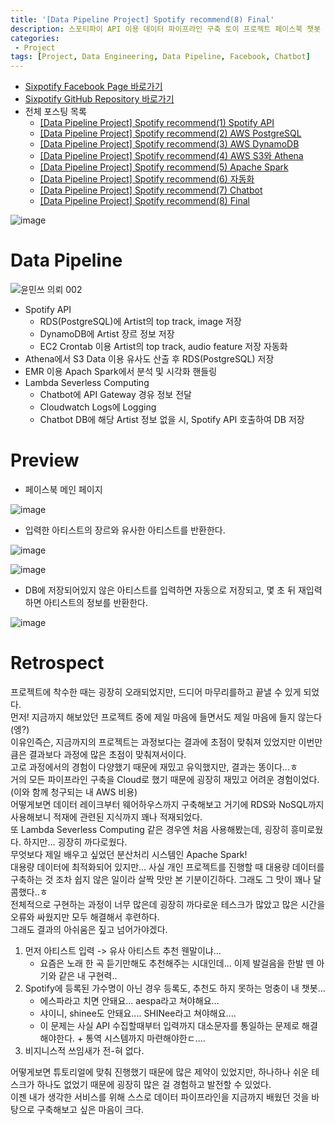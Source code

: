 ```yaml
---
title: '[Data Pipeline Project] Spotify recommend(8) Final'
description: 스포티파이 API 이용 데이터 파이프라인 구축 토이 프로젝트 페이스북 챗봇 완성 및 회고
categories:
 - Project
tags: [Project, Data Engineering, Data Pipeline, Facebook, Chatbot]
---
```


- [Sixpotify Facebook Page 바로가기](https://www.facebook.com/sixpotify)
- [Sixpotify GitHub Repository 바로가기](https://github.com/6mini/sixpotify)
- 전체 포스팅 목록
    - [[Data Pipeline Project] Spotify recommend(1) Spotify API](https://6mini.github.io/project/2021/10/14/spotify/)
    - [[Data Pipeline Project] Spotify recommend(2) AWS PostgreSQL](https://6mini.github.io/project/2021/10/14/spotify2/)
    - [[Data Pipeline Project] Spotify recommend(3) AWS DynamoDB](https://6mini.github.io/project/2021/10/14/Spotify3/)
    - [[Data Pipeline Project] Spotify recommend(4) AWS S3와 Athena](https://6mini.github.io/project/2021/10/14/spotify4/)
    - [[Data Pipeline Project] Spotify recommend(5) Apache Spark](https://6mini.github.io/project/2021/10/14/spotify5/)
    - [[Data Pipeline Project] Spotify recommend(6) 자동화](https://6mini.github.io/project/2021/10/15/spotify6/)
    - [[Data Pipeline Project] Spotify recommend(7) Chatbot](https://6mini.github.io/project/2021/10/17/spotify7/)
    - [[Data Pipeline Project] Spotify recommend(8) Final](https://6mini.github.io/project/2021/11/29/spotify8/)

![image](https://user-images.githubusercontent.com/79494088/143784373-b759680c-ea9e-47ca-a74f-affe5bcaeb91.png)

# Data Pipeline

![윤민쓰 의뢰 002](https://user-images.githubusercontent.com/79494088/143784103-2eff415b-5638-4f39-b92e-2d2d69993435.png)

- Spotify API
    - RDS(PostgreSQL)에 Artist의 top track, image 저장
    - DynamoDB에 Artist 장르 정보 저장
    - EC2 Crontab 이용 Artist의 top track, audio feature 저장 자동화
- Athena에서 S3 Data 이용 유사도 산출 후 RDS(PostgreSQL) 저장
- EMR 이용 Apach Spark에서 분석 및 시각화 핸들링
- Lambda Severless Computing
    - Chatbot에 API Gateway 경유 정보 전달
    - Cloudwatch Logs에 Logging
    - Chatbot DB에 해당 Artist 정보 없을 시, Spotify API 호출하여 DB 저장

# Preview

- 페이스북 메인 페이지

![image](https://user-images.githubusercontent.com/79494088/143771768-a01411d5-56d2-4c33-84c4-821d0501f057.png)

- 입력한 아티스트의 장르와 유사한 아티스트를 반환한다.

![image](https://user-images.githubusercontent.com/79494088/143767942-69e71e00-a55e-48ee-b499-ef1a0c9bc9bc.png)

![image](https://user-images.githubusercontent.com/79494088/143768054-525bfd9e-22ce-459a-827d-7caaf8a34dcd.png)

- DB에 저장되어있지 않은 아티스트를 입력하면 자동으로 저장되고, 몇 초 뒤 재입력하면 아티스트의 정보를 반환한다.

![image](https://user-images.githubusercontent.com/79494088/143768079-26ad67de-16e2-43a6-b5c2-f79db164ee5b.png)

# Retrospect
프로젝트에 착수한 때는 굉장히 오래되었지만, 드디어 마무리를하고 끝낼 수 있게 되었다.<br>
먼저! 지금까지 해보았던 프로젝트 중에 제일 마음에 들면서도 제일 마음에 들지 않는다(엥?)<br>
이유인즉슨, 지금까지의 프로젝트는 과정보다는 결과에 초점이 맞춰져 있었지만 이번만큼은 결과보다 과정에 많은 초점이 맞춰져서이다.<br>
고로 과정에서의 경험이 다양했기 때문에 재밌고 유익했지만, 결과는 똥이다...ㅎ<br>
거의 모든 파이프라인 구축을 Cloud로 했기 때문에 굉장히 재밌고 어려운 경험이었다.<br>
(이와 함께 청구되는 내 AWS 비용)<br>
어떻게보면 데이터 레이크부터 웨어하우스까지 구축해보고 거기에 RDS와 NoSQL까지 사용해보니 적재에 관련된 지식까지 꽤나 적재되었다.<br>
또 Lambda Severless Computing 같은 경우엔 처음 사용해봤는데, 굉장히 흥미로웠다. 하지만... 굉장히 까다로웠다.<br>
무엇보다 제일 배우고 싶었던 분산처리 시스템인 Apache Spark!<br>
대용량 데이터에 최적화되어 있지만... 사실 개인 프로젝트를 진행할 때 대용량 데이터를 구축하는 것 조차 쉽지 않은 일이라 살짝 맛만 본 기분이긴하다. 그래도 그 맛이 꽤나 달콤했다..ㅎ<br>
전체적으로 구현하는 과정이 너무 많은데 굉장히 까다로운 테스크가 많았고 많은 시간을 오류와 싸웠지만 모두 해결해서 후련하다.<br>
그래도 결과의 아쉬움은 짚고 넘어가야겠다.
1. 먼저 아티스트 입력 -> 유사 아티스트 추천 웬말이냐...
    - 요즘은 노래 한 곡 듣기만해도 추천해주는 시대인데... 이제 발걸음을 한발 뗀 아기와 같은 내 구현력..
2. Spotify에 등록된 가수명이 아닌 경우 등록도, 추천도 하지 못하는 멍충이 내 챗봇...
    - 에스파라고 치면 안돼요... aespa라고 쳐야해요...
    - 샤이니, shinee도 안돼요.... SHINee라고 쳐야해요....
    - 이 문제는 사실 API 수집할때부터 입력까지 대소문자를 통일하는 문제로 해결해야한다. + 통역 시스템까지 마련해야한ㄷ....
3. 비지니스적 쓰임새가 전-혀 없다.

어떻게보면 튜토리얼에 맞춰 진행했기 때문에 많은 제약이 있었지만, 하나하나 쉬운 테스크가 하나도 없었기 때문에 굉장히 많은 걸 경험하고 발전할 수 있었다.<br>
이젠 내가 생각한 서비스를 위해 스스로 데이터 파이프라인을 지금까지 배웠던 것을 바탕으로 구축해보고 싶은 마음이 크다.<br>
